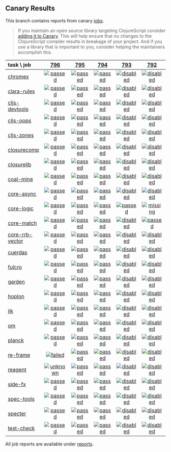 ## Canary Results

This branch contains reports from canary [jobs](https://github.com/cljs-oss/canary/tree/jobs).

> If you maintain an open source library targeting ClojureScript consider [adding it to Canary](https://github.com/cljs-oss/canary/tree/master#how-to-participate). This will help ensure that no changes to the ClojureScript compiler results in breakage of your project. And if you use a library that is important to you, consider helping the maintainers accomplish this.

[//]: # (begin_overview_table)

| task \ job | <a href="reports/2019/01/29/job-000796-1.10.512-950032d" title="job #796 finished on 2019-01-29">796</a> | <a href="reports/2019/01/28/job-000795-1.10.512-950032d" title="job #795 finished on 2019-01-28">795</a> | <a href="reports/2019/01/27/job-000794-1.10.512-950032d" title="job #794 finished on 2019-01-27">794</a> | <a href="reports/2019/01/27/job-000793-1.10.512-950032d" title="job #793 finished on 2019-01-27">793</a> | <a href="reports/2019/01/27/job-000792-1.10.512-950032d" title="job #792 finished on 2019-01-27">792</a> | <a href="reports/2019/01/26/job-000791-1.10.512-950032d" title="job #791 finished on 2019-01-26">791</a> | <a href="reports/2019/01/26/job-000790-1.10.512-950032d" title="job #790 finished on 2019-01-26">790</a> | <a href="reports/2019/01/26/job-000789-1.10.512-950032d" title="job #789 finished on 2019-01-26">789</a> | <a href="reports/2019/01/25/job-000788-1.10.512-950032d" title="job #788 finished on 2019-01-25">788</a> | <a href="reports/2019/01/25/job-000783-1.10.507-4d54c04" title="job #783 finished on 2019-01-25">783</a> |
| :--- | :---: | :---: | :---: | :---: | :---: | :---: | :---: | :---: | :---: | :---: |
| [chromex](https://github.com/binaryage/chromex) | <a href="reports/2019/01/29/job-000796-1.10.512-950032d#-chromex"><img title="passed" src="http://box.binaryage.com/s-passed.svg"><a> | <a href="reports/2019/01/28/job-000795-1.10.512-950032d#-chromex"><img title="passed" src="http://box.binaryage.com/s-passed.svg"><a> | <a href="reports/2019/01/27/job-000794-1.10.512-950032d#-chromex"><img title="passed" src="http://box.binaryage.com/s-passed.svg"><a> | <a href="reports/2019/01/27/job-000793-1.10.512-950032d#-chromex"><img title="disabled" src="http://box.binaryage.com/s-disabled.svg"><a> | <a href="reports/2019/01/27/job-000792-1.10.512-950032d#-chromex"><img title="disabled" src="http://box.binaryage.com/s-disabled.svg"><a> | <a href="reports/2019/01/26/job-000791-1.10.512-950032d#-chromex"><img title="disabled" src="http://box.binaryage.com/s-disabled.svg"><a> | <a href="reports/2019/01/26/job-000790-1.10.512-950032d#-chromex"><img title="passed" src="http://box.binaryage.com/s-passed.svg"><a> | <a href="reports/2019/01/26/job-000789-1.10.512-950032d#-chromex"><img title="passed" src="http://box.binaryage.com/s-passed.svg"><a> | <a href="reports/2019/01/25/job-000788-1.10.512-950032d#-chromex"><img title="passed" src="http://box.binaryage.com/s-passed.svg"><a> | <a href="reports/2019/01/25/job-000783-1.10.507-4d54c04#-chromex"><img title="passed" src="http://box.binaryage.com/s-passed.svg"><a> |
| [clara-rules](https://github.com/cerner/clara-rules) | <a href="reports/2019/01/29/job-000796-1.10.512-950032d#-clara-rules"><img title="passed" src="http://box.binaryage.com/s-passed.svg"><a> | <a href="reports/2019/01/28/job-000795-1.10.512-950032d#-clara-rules"><img title="passed" src="http://box.binaryage.com/s-passed.svg"><a> | <a href="reports/2019/01/27/job-000794-1.10.512-950032d#-clara-rules"><img title="passed" src="http://box.binaryage.com/s-passed.svg"><a> | <a href="reports/2019/01/27/job-000793-1.10.512-950032d#-clara-rules"><img title="disabled" src="http://box.binaryage.com/s-disabled.svg"><a> | <a href="reports/2019/01/27/job-000792-1.10.512-950032d#-clara-rules"><img title="disabled" src="http://box.binaryage.com/s-disabled.svg"><a> | <a href="reports/2019/01/26/job-000791-1.10.512-950032d#-clara-rules"><img title="disabled" src="http://box.binaryage.com/s-disabled.svg"><a> | <a href="reports/2019/01/26/job-000790-1.10.512-950032d#-clara-rules"><img title="passed" src="http://box.binaryage.com/s-passed.svg"><a> | <a href="reports/2019/01/26/job-000789-1.10.512-950032d#-clara-rules"><img title="passed" src="http://box.binaryage.com/s-passed.svg"><a> | <a href="reports/2019/01/25/job-000788-1.10.512-950032d#-clara-rules"><img title="passed" src="http://box.binaryage.com/s-passed.svg"><a> | <a href="reports/2019/01/25/job-000783-1.10.507-4d54c04#-clara-rules"><img title="passed" src="http://box.binaryage.com/s-passed.svg"><a> |
| [cljs-devtools](https://github.com/binaryage/cljs-devtools) | <a href="reports/2019/01/29/job-000796-1.10.512-950032d#-cljs-devtools"><img title="passed" src="http://box.binaryage.com/s-passed.svg"><a> | <a href="reports/2019/01/28/job-000795-1.10.512-950032d#-cljs-devtools"><img title="passed" src="http://box.binaryage.com/s-passed.svg"><a> | <a href="reports/2019/01/27/job-000794-1.10.512-950032d#-cljs-devtools"><img title="passed" src="http://box.binaryage.com/s-passed.svg"><a> | <a href="reports/2019/01/27/job-000793-1.10.512-950032d#-cljs-devtools"><img title="disabled" src="http://box.binaryage.com/s-disabled.svg"><a> | <a href="reports/2019/01/27/job-000792-1.10.512-950032d#-cljs-devtools"><img title="disabled" src="http://box.binaryage.com/s-disabled.svg"><a> | <a href="reports/2019/01/26/job-000791-1.10.512-950032d#-cljs-devtools"><img title="disabled" src="http://box.binaryage.com/s-disabled.svg"><a> | <a href="reports/2019/01/26/job-000790-1.10.512-950032d#-cljs-devtools"><img title="passed" src="http://box.binaryage.com/s-passed.svg"><a> | <a href="reports/2019/01/26/job-000789-1.10.512-950032d#-cljs-devtools"><img title="passed" src="http://box.binaryage.com/s-passed.svg"><a> | <a href="reports/2019/01/25/job-000788-1.10.512-950032d#-cljs-devtools"><img title="passed" src="http://box.binaryage.com/s-passed.svg"><a> | <a href="reports/2019/01/25/job-000783-1.10.507-4d54c04#-cljs-devtools"><img title="passed" src="http://box.binaryage.com/s-passed.svg"><a> |
| [cljs-oops](https://github.com/binaryage/cljs-oops) | <a href="reports/2019/01/29/job-000796-1.10.512-950032d#-cljs-oops"><img title="passed" src="http://box.binaryage.com/s-passed.svg"><a> | <a href="reports/2019/01/28/job-000795-1.10.512-950032d#-cljs-oops"><img title="passed" src="http://box.binaryage.com/s-passed.svg"><a> | <a href="reports/2019/01/27/job-000794-1.10.512-950032d#-cljs-oops"><img title="passed" src="http://box.binaryage.com/s-passed.svg"><a> | <a href="reports/2019/01/27/job-000793-1.10.512-950032d#-cljs-oops"><img title="disabled" src="http://box.binaryage.com/s-disabled.svg"><a> | <a href="reports/2019/01/27/job-000792-1.10.512-950032d#-cljs-oops"><img title="disabled" src="http://box.binaryage.com/s-disabled.svg"><a> | <a href="reports/2019/01/26/job-000791-1.10.512-950032d#-cljs-oops"><img title="disabled" src="http://box.binaryage.com/s-disabled.svg"><a> | <a href="reports/2019/01/26/job-000790-1.10.512-950032d#-cljs-oops"><img title="passed" src="http://box.binaryage.com/s-passed.svg"><a> | <a href="reports/2019/01/26/job-000789-1.10.512-950032d#-cljs-oops"><img title="passed" src="http://box.binaryage.com/s-passed.svg"><a> | <a href="reports/2019/01/25/job-000788-1.10.512-950032d#-cljs-oops"><img title="passed" src="http://box.binaryage.com/s-passed.svg"><a> | <a href="reports/2019/01/25/job-000783-1.10.507-4d54c04#-cljs-oops"><img title="passed" src="http://box.binaryage.com/s-passed.svg"><a> |
| [cljs-zones](https://github.com/binaryage/cljs-zones) | <a href="reports/2019/01/29/job-000796-1.10.512-950032d#-cljs-zones"><img title="passed" src="http://box.binaryage.com/s-passed.svg"><a> | <a href="reports/2019/01/28/job-000795-1.10.512-950032d#-cljs-zones"><img title="passed" src="http://box.binaryage.com/s-passed.svg"><a> | <a href="reports/2019/01/27/job-000794-1.10.512-950032d#-cljs-zones"><img title="passed" src="http://box.binaryage.com/s-passed.svg"><a> | <a href="reports/2019/01/27/job-000793-1.10.512-950032d#-cljs-zones"><img title="disabled" src="http://box.binaryage.com/s-disabled.svg"><a> | <a href="reports/2019/01/27/job-000792-1.10.512-950032d#-cljs-zones"><img title="disabled" src="http://box.binaryage.com/s-disabled.svg"><a> | <a href="reports/2019/01/26/job-000791-1.10.512-950032d#-cljs-zones"><img title="disabled" src="http://box.binaryage.com/s-disabled.svg"><a> | <a href="reports/2019/01/26/job-000790-1.10.512-950032d#-cljs-zones"><img title="passed" src="http://box.binaryage.com/s-passed.svg"><a> | <a href="reports/2019/01/26/job-000789-1.10.512-950032d#-cljs-zones"><img title="passed" src="http://box.binaryage.com/s-passed.svg"><a> | <a href="reports/2019/01/25/job-000788-1.10.512-950032d#-cljs-zones"><img title="passed" src="http://box.binaryage.com/s-passed.svg"><a> | <a href="reports/2019/01/25/job-000783-1.10.507-4d54c04#-cljs-zones"><img title="passed" src="http://box.binaryage.com/s-passed.svg"><a> |
| [closurecomp](https://github.com/mfikes/closurecomp) | <a href="reports/2019/01/29/job-000796-1.10.512-950032d#-closurecomp"><img title="passed" src="http://box.binaryage.com/s-passed.svg"><a> | <a href="reports/2019/01/28/job-000795-1.10.512-950032d#-closurecomp"><img title="passed" src="http://box.binaryage.com/s-passed.svg"><a> | <a href="reports/2019/01/27/job-000794-1.10.512-950032d#-closurecomp"><img title="passed" src="http://box.binaryage.com/s-passed.svg"><a> | <a href="reports/2019/01/27/job-000793-1.10.512-950032d#-closurecomp"><img title="disabled" src="http://box.binaryage.com/s-disabled.svg"><a> | <a href="reports/2019/01/27/job-000792-1.10.512-950032d#-closurecomp"><img title="disabled" src="http://box.binaryage.com/s-disabled.svg"><a> | <a href="reports/2019/01/26/job-000791-1.10.512-950032d#-closurecomp"><img title="disabled" src="http://box.binaryage.com/s-disabled.svg"><a> | <a href="reports/2019/01/26/job-000790-1.10.512-950032d#-closurecomp"><img title="passed" src="http://box.binaryage.com/s-passed.svg"><a> | <a href="reports/2019/01/26/job-000789-1.10.512-950032d#-closurecomp"><img title="unknown" src="http://box.binaryage.com/s-unknown.svg"><a> | <a href="reports/2019/01/25/job-000788-1.10.512-950032d#-closurecomp"><img title="passed" src="http://box.binaryage.com/s-passed.svg"><a> | <a href="reports/2019/01/25/job-000783-1.10.507-4d54c04#-closurecomp"><img title="passed" src="http://box.binaryage.com/s-passed.svg"><a> |
| [closurelib](https://github.com/mfikes/closurelib) | <a href="reports/2019/01/29/job-000796-1.10.512-950032d#-closurelib"><img title="passed" src="http://box.binaryage.com/s-passed.svg"><a> | <a href="reports/2019/01/28/job-000795-1.10.512-950032d#-closurelib"><img title="passed" src="http://box.binaryage.com/s-passed.svg"><a> | <a href="reports/2019/01/27/job-000794-1.10.512-950032d#-closurelib"><img title="passed" src="http://box.binaryage.com/s-passed.svg"><a> | <a href="reports/2019/01/27/job-000793-1.10.512-950032d#-closurelib"><img title="disabled" src="http://box.binaryage.com/s-disabled.svg"><a> | <a href="reports/2019/01/27/job-000792-1.10.512-950032d#-closurelib"><img title="disabled" src="http://box.binaryage.com/s-disabled.svg"><a> | <a href="reports/2019/01/26/job-000791-1.10.512-950032d#-closurelib"><img title="disabled" src="http://box.binaryage.com/s-disabled.svg"><a> | <a href="reports/2019/01/26/job-000790-1.10.512-950032d#-closurelib"><img title="passed" src="http://box.binaryage.com/s-passed.svg"><a> | <a href="reports/2019/01/26/job-000789-1.10.512-950032d#-closurelib"><img title="passed" src="http://box.binaryage.com/s-passed.svg"><a> | <a href="reports/2019/01/25/job-000788-1.10.512-950032d#-closurelib"><img title="passed" src="http://box.binaryage.com/s-passed.svg"><a> | <a href="reports/2019/01/25/job-000783-1.10.507-4d54c04#-closurelib"><img title="passed" src="http://box.binaryage.com/s-passed.svg"><a> |
| [coal-mine](https://github.com/mfikes/coal-mine) | <a href="reports/2019/01/29/job-000796-1.10.512-950032d#-coal-mine"><img title="passed" src="http://box.binaryage.com/s-passed.svg"><a> | <a href="reports/2019/01/28/job-000795-1.10.512-950032d#-coal-mine"><img title="passed" src="http://box.binaryage.com/s-passed.svg"><a> | <a href="reports/2019/01/27/job-000794-1.10.512-950032d#-coal-mine"><img title="passed" src="http://box.binaryage.com/s-passed.svg"><a> | <a href="reports/2019/01/27/job-000793-1.10.512-950032d#-coal-mine"><img title="disabled" src="http://box.binaryage.com/s-disabled.svg"><a> | <a href="reports/2019/01/27/job-000792-1.10.512-950032d#-coal-mine"><img title="disabled" src="http://box.binaryage.com/s-disabled.svg"><a> | <a href="reports/2019/01/26/job-000791-1.10.512-950032d#-coal-mine"><img title="disabled" src="http://box.binaryage.com/s-disabled.svg"><a> | <a href="reports/2019/01/26/job-000790-1.10.512-950032d#-coal-mine"><img title="unknown" src="http://box.binaryage.com/s-unknown.svg"><a> | <a href="reports/2019/01/26/job-000789-1.10.512-950032d#-coal-mine"><img title="passed" src="http://box.binaryage.com/s-passed.svg"><a> | <a href="reports/2019/01/25/job-000788-1.10.512-950032d#-coal-mine"><img title="passed" src="http://box.binaryage.com/s-passed.svg"><a> | <a href="reports/2019/01/25/job-000783-1.10.507-4d54c04#-coal-mine"><img title="passed" src="http://box.binaryage.com/s-passed.svg"><a> |
| [core-async](https://github.com/clojure/core.async) | <a href="reports/2019/01/29/job-000796-1.10.512-950032d#-core-async"><img title="passed" src="http://box.binaryage.com/s-passed.svg"><a> | <a href="reports/2019/01/28/job-000795-1.10.512-950032d#-core-async"><img title="passed" src="http://box.binaryage.com/s-passed.svg"><a> | <a href="reports/2019/01/27/job-000794-1.10.512-950032d#-core-async"><img title="passed" src="http://box.binaryage.com/s-passed.svg"><a> | <a href="reports/2019/01/27/job-000793-1.10.512-950032d#-core-async"><img title="disabled" src="http://box.binaryage.com/s-disabled.svg"><a> | <a href="reports/2019/01/27/job-000792-1.10.512-950032d#-core-async"><img title="disabled" src="http://box.binaryage.com/s-disabled.svg"><a> | <a href="reports/2019/01/26/job-000791-1.10.512-950032d#-core-async"><img title="disabled" src="http://box.binaryage.com/s-disabled.svg"><a> | <a href="reports/2019/01/26/job-000790-1.10.512-950032d#-core-async"><img title="passed" src="http://box.binaryage.com/s-passed.svg"><a> | <a href="reports/2019/01/26/job-000789-1.10.512-950032d#-core-async"><img title="missing" src="http://box.binaryage.com/s-missing.svg"><a> | <a href="reports/2019/01/25/job-000788-1.10.512-950032d#-core-async"><img title="missing" src="http://box.binaryage.com/s-missing.svg"><a> | <a href="reports/2019/01/25/job-000783-1.10.507-4d54c04#-core-async"><img title="missing" src="http://box.binaryage.com/s-missing.svg"><a> |
| [core-logic](https://github.com/clojure/core.logic) | <a href="reports/2019/01/29/job-000796-1.10.512-950032d#-core-logic"><img title="passed" src="http://box.binaryage.com/s-passed.svg"><a> | <a href="reports/2019/01/28/job-000795-1.10.512-950032d#-core-logic"><img title="passed" src="http://box.binaryage.com/s-passed.svg"><a> | <a href="reports/2019/01/27/job-000794-1.10.512-950032d#-core-logic"><img title="passed" src="http://box.binaryage.com/s-passed.svg"><a> | <a href="reports/2019/01/27/job-000793-1.10.512-950032d#-core-logic"><img title="passed" src="http://box.binaryage.com/s-passed.svg"><a> | <a href="reports/2019/01/27/job-000792-1.10.512-950032d#-core-logic"><img title="missing" src="http://box.binaryage.com/s-missing.svg"><a> | <a href="reports/2019/01/26/job-000791-1.10.512-950032d#-core-logic"><img title="missing" src="http://box.binaryage.com/s-missing.svg"><a> | <a href="reports/2019/01/26/job-000790-1.10.512-950032d#-core-logic"><img title="missing" src="http://box.binaryage.com/s-missing.svg"><a> | <a href="reports/2019/01/26/job-000789-1.10.512-950032d#-core-logic"><img title="missing" src="http://box.binaryage.com/s-missing.svg"><a> | <a href="reports/2019/01/25/job-000788-1.10.512-950032d#-core-logic"><img title="missing" src="http://box.binaryage.com/s-missing.svg"><a> | <a href="reports/2019/01/25/job-000783-1.10.507-4d54c04#-core-logic"><img title="missing" src="http://box.binaryage.com/s-missing.svg"><a> |
| [core-match](https://github.com/clojure/core.match) | <a href="reports/2019/01/29/job-000796-1.10.512-950032d#-core-match"><img title="passed" src="http://box.binaryage.com/s-passed.svg"><a> | <a href="reports/2019/01/28/job-000795-1.10.512-950032d#-core-match"><img title="passed" src="http://box.binaryage.com/s-passed.svg"><a> | <a href="reports/2019/01/27/job-000794-1.10.512-950032d#-core-match"><img title="passed" src="http://box.binaryage.com/s-passed.svg"><a> | <a href="reports/2019/01/27/job-000793-1.10.512-950032d#-core-match"><img title="disabled" src="http://box.binaryage.com/s-disabled.svg"><a> | <a href="reports/2019/01/27/job-000792-1.10.512-950032d#-core-match"><img title="passed" src="http://box.binaryage.com/s-passed.svg"><a> | <a href="reports/2019/01/26/job-000791-1.10.512-950032d#-core-match"><img title="missing" src="http://box.binaryage.com/s-missing.svg"><a> | <a href="reports/2019/01/26/job-000790-1.10.512-950032d#-core-match"><img title="missing" src="http://box.binaryage.com/s-missing.svg"><a> | <a href="reports/2019/01/26/job-000789-1.10.512-950032d#-core-match"><img title="missing" src="http://box.binaryage.com/s-missing.svg"><a> | <a href="reports/2019/01/25/job-000788-1.10.512-950032d#-core-match"><img title="missing" src="http://box.binaryage.com/s-missing.svg"><a> | <a href="reports/2019/01/25/job-000783-1.10.507-4d54c04#-core-match"><img title="missing" src="http://box.binaryage.com/s-missing.svg"><a> |
| [core-rrb-vector](https://github.com/clojure/core.rrb-vector) | <a href="reports/2019/01/29/job-000796-1.10.512-950032d#-core-rrb-vector"><img title="passed" src="http://box.binaryage.com/s-passed.svg"><a> | <a href="reports/2019/01/28/job-000795-1.10.512-950032d#-core-rrb-vector"><img title="passed" src="http://box.binaryage.com/s-passed.svg"><a> | <a href="reports/2019/01/27/job-000794-1.10.512-950032d#-core-rrb-vector"><img title="passed" src="http://box.binaryage.com/s-passed.svg"><a> | <a href="reports/2019/01/27/job-000793-1.10.512-950032d#-core-rrb-vector"><img title="disabled" src="http://box.binaryage.com/s-disabled.svg"><a> | <a href="reports/2019/01/27/job-000792-1.10.512-950032d#-core-rrb-vector"><img title="disabled" src="http://box.binaryage.com/s-disabled.svg"><a> | <a href="reports/2019/01/26/job-000791-1.10.512-950032d#-core-rrb-vector"><img title="passed" src="http://box.binaryage.com/s-passed.svg"><a> | <a href="reports/2019/01/26/job-000790-1.10.512-950032d#-core-rrb-vector"><img title="missing" src="http://box.binaryage.com/s-missing.svg"><a> | <a href="reports/2019/01/26/job-000789-1.10.512-950032d#-core-rrb-vector"><img title="missing" src="http://box.binaryage.com/s-missing.svg"><a> | <a href="reports/2019/01/25/job-000788-1.10.512-950032d#-core-rrb-vector"><img title="missing" src="http://box.binaryage.com/s-missing.svg"><a> | <a href="reports/2019/01/25/job-000783-1.10.507-4d54c04#-core-rrb-vector"><img title="missing" src="http://box.binaryage.com/s-missing.svg"><a> |
| [cuerdas](https://github.com/funcool/cuerdas) | <a href="reports/2019/01/29/job-000796-1.10.512-950032d#-cuerdas"><img title="passed" src="http://box.binaryage.com/s-passed.svg"><a> | <a href="reports/2019/01/28/job-000795-1.10.512-950032d#-cuerdas"><img title="passed" src="http://box.binaryage.com/s-passed.svg"><a> | <a href="reports/2019/01/27/job-000794-1.10.512-950032d#-cuerdas"><img title="passed" src="http://box.binaryage.com/s-passed.svg"><a> | <a href="reports/2019/01/27/job-000793-1.10.512-950032d#-cuerdas"><img title="disabled" src="http://box.binaryage.com/s-disabled.svg"><a> | <a href="reports/2019/01/27/job-000792-1.10.512-950032d#-cuerdas"><img title="disabled" src="http://box.binaryage.com/s-disabled.svg"><a> | <a href="reports/2019/01/26/job-000791-1.10.512-950032d#-cuerdas"><img title="disabled" src="http://box.binaryage.com/s-disabled.svg"><a> | <a href="reports/2019/01/26/job-000790-1.10.512-950032d#-cuerdas"><img title="passed" src="http://box.binaryage.com/s-passed.svg"><a> | <a href="reports/2019/01/26/job-000789-1.10.512-950032d#-cuerdas"><img title="passed" src="http://box.binaryage.com/s-passed.svg"><a> | <a href="reports/2019/01/25/job-000788-1.10.512-950032d#-cuerdas"><img title="passed" src="http://box.binaryage.com/s-passed.svg"><a> | <a href="reports/2019/01/25/job-000783-1.10.507-4d54c04#-cuerdas"><img title="passed" src="http://box.binaryage.com/s-passed.svg"><a> |
| [fulcro](https://github.com/fulcrologic/fulcro) | <a href="reports/2019/01/29/job-000796-1.10.512-950032d#-fulcro"><img title="passed" src="http://box.binaryage.com/s-passed.svg"><a> | <a href="reports/2019/01/28/job-000795-1.10.512-950032d#-fulcro"><img title="passed" src="http://box.binaryage.com/s-passed.svg"><a> | <a href="reports/2019/01/27/job-000794-1.10.512-950032d#-fulcro"><img title="passed" src="http://box.binaryage.com/s-passed.svg"><a> | <a href="reports/2019/01/27/job-000793-1.10.512-950032d#-fulcro"><img title="disabled" src="http://box.binaryage.com/s-disabled.svg"><a> | <a href="reports/2019/01/27/job-000792-1.10.512-950032d#-fulcro"><img title="disabled" src="http://box.binaryage.com/s-disabled.svg"><a> | <a href="reports/2019/01/26/job-000791-1.10.512-950032d#-fulcro"><img title="disabled" src="http://box.binaryage.com/s-disabled.svg"><a> | <a href="reports/2019/01/26/job-000790-1.10.512-950032d#-fulcro"><img title="passed" src="http://box.binaryage.com/s-passed.svg"><a> | <a href="reports/2019/01/26/job-000789-1.10.512-950032d#-fulcro"><img title="passed" src="http://box.binaryage.com/s-passed.svg"><a> | <a href="reports/2019/01/25/job-000788-1.10.512-950032d#-fulcro"><img title="passed" src="http://box.binaryage.com/s-passed.svg"><a> | <a href="reports/2019/01/25/job-000783-1.10.507-4d54c04#-fulcro"><img title="passed" src="http://box.binaryage.com/s-passed.svg"><a> |
| [garden](https://github.com/noprompt/garden) | <a href="reports/2019/01/29/job-000796-1.10.512-950032d#-garden"><img title="passed" src="http://box.binaryage.com/s-passed.svg"><a> | <a href="reports/2019/01/28/job-000795-1.10.512-950032d#-garden"><img title="passed" src="http://box.binaryage.com/s-passed.svg"><a> | <a href="reports/2019/01/27/job-000794-1.10.512-950032d#-garden"><img title="passed" src="http://box.binaryage.com/s-passed.svg"><a> | <a href="reports/2019/01/27/job-000793-1.10.512-950032d#-garden"><img title="disabled" src="http://box.binaryage.com/s-disabled.svg"><a> | <a href="reports/2019/01/27/job-000792-1.10.512-950032d#-garden"><img title="disabled" src="http://box.binaryage.com/s-disabled.svg"><a> | <a href="reports/2019/01/26/job-000791-1.10.512-950032d#-garden"><img title="disabled" src="http://box.binaryage.com/s-disabled.svg"><a> | <a href="reports/2019/01/26/job-000790-1.10.512-950032d#-garden"><img title="passed" src="http://box.binaryage.com/s-passed.svg"><a> | <a href="reports/2019/01/26/job-000789-1.10.512-950032d#-garden"><img title="passed" src="http://box.binaryage.com/s-passed.svg"><a> | <a href="reports/2019/01/25/job-000788-1.10.512-950032d#-garden"><img title="passed" src="http://box.binaryage.com/s-passed.svg"><a> | <a href="reports/2019/01/25/job-000783-1.10.507-4d54c04#-garden"><img title="passed" src="http://box.binaryage.com/s-passed.svg"><a> |
| [hoplon](https://github.com/hoplon/hoplon) | <a href="reports/2019/01/29/job-000796-1.10.512-950032d#-hoplon"><img title="passed" src="http://box.binaryage.com/s-passed.svg"><a> | <a href="reports/2019/01/28/job-000795-1.10.512-950032d#-hoplon"><img title="passed" src="http://box.binaryage.com/s-passed.svg"><a> | <a href="reports/2019/01/27/job-000794-1.10.512-950032d#-hoplon"><img title="passed" src="http://box.binaryage.com/s-passed.svg"><a> | <a href="reports/2019/01/27/job-000793-1.10.512-950032d#-hoplon"><img title="disabled" src="http://box.binaryage.com/s-disabled.svg"><a> | <a href="reports/2019/01/27/job-000792-1.10.512-950032d#-hoplon"><img title="disabled" src="http://box.binaryage.com/s-disabled.svg"><a> | <a href="reports/2019/01/26/job-000791-1.10.512-950032d#-hoplon"><img title="disabled" src="http://box.binaryage.com/s-disabled.svg"><a> | <a href="reports/2019/01/26/job-000790-1.10.512-950032d#-hoplon"><img title="passed" src="http://box.binaryage.com/s-passed.svg"><a> | <a href="reports/2019/01/26/job-000789-1.10.512-950032d#-hoplon"><img title="passed" src="http://box.binaryage.com/s-passed.svg"><a> | <a href="reports/2019/01/25/job-000788-1.10.512-950032d#-hoplon"><img title="passed" src="http://box.binaryage.com/s-passed.svg"><a> | <a href="reports/2019/01/25/job-000783-1.10.507-4d54c04#-hoplon"><img title="passed" src="http://box.binaryage.com/s-passed.svg"><a> |
| [ilk](https://github.com/mfikes/ilk) | <a href="reports/2019/01/29/job-000796-1.10.512-950032d#-ilk"><img title="passed" src="http://box.binaryage.com/s-passed.svg"><a> | <a href="reports/2019/01/28/job-000795-1.10.512-950032d#-ilk"><img title="passed" src="http://box.binaryage.com/s-passed.svg"><a> | <a href="reports/2019/01/27/job-000794-1.10.512-950032d#-ilk"><img title="passed" src="http://box.binaryage.com/s-passed.svg"><a> | <a href="reports/2019/01/27/job-000793-1.10.512-950032d#-ilk"><img title="disabled" src="http://box.binaryage.com/s-disabled.svg"><a> | <a href="reports/2019/01/27/job-000792-1.10.512-950032d#-ilk"><img title="disabled" src="http://box.binaryage.com/s-disabled.svg"><a> | <a href="reports/2019/01/26/job-000791-1.10.512-950032d#-ilk"><img title="disabled" src="http://box.binaryage.com/s-disabled.svg"><a> | <a href="reports/2019/01/26/job-000790-1.10.512-950032d#-ilk"><img title="passed" src="http://box.binaryage.com/s-passed.svg"><a> | <a href="reports/2019/01/26/job-000789-1.10.512-950032d#-ilk"><img title="passed" src="http://box.binaryage.com/s-passed.svg"><a> | <a href="reports/2019/01/25/job-000788-1.10.512-950032d#-ilk"><img title="passed" src="http://box.binaryage.com/s-passed.svg"><a> | <a href="reports/2019/01/25/job-000783-1.10.507-4d54c04#-ilk"><img title="passed" src="http://box.binaryage.com/s-passed.svg"><a> |
| [om](https://github.com/omcljs/om) | <a href="reports/2019/01/29/job-000796-1.10.512-950032d#-om"><img title="passed" src="http://box.binaryage.com/s-passed.svg"><a> | <a href="reports/2019/01/28/job-000795-1.10.512-950032d#-om"><img title="passed" src="http://box.binaryage.com/s-passed.svg"><a> | <a href="reports/2019/01/27/job-000794-1.10.512-950032d#-om"><img title="passed" src="http://box.binaryage.com/s-passed.svg"><a> | <a href="reports/2019/01/27/job-000793-1.10.512-950032d#-om"><img title="disabled" src="http://box.binaryage.com/s-disabled.svg"><a> | <a href="reports/2019/01/27/job-000792-1.10.512-950032d#-om"><img title="disabled" src="http://box.binaryage.com/s-disabled.svg"><a> | <a href="reports/2019/01/26/job-000791-1.10.512-950032d#-om"><img title="disabled" src="http://box.binaryage.com/s-disabled.svg"><a> | <a href="reports/2019/01/26/job-000790-1.10.512-950032d#-om"><img title="passed" src="http://box.binaryage.com/s-passed.svg"><a> | <a href="reports/2019/01/26/job-000789-1.10.512-950032d#-om"><img title="passed" src="http://box.binaryage.com/s-passed.svg"><a> | <a href="reports/2019/01/25/job-000788-1.10.512-950032d#-om"><img title="passed" src="http://box.binaryage.com/s-passed.svg"><a> | <a href="reports/2019/01/25/job-000783-1.10.507-4d54c04#-om"><img title="passed" src="http://box.binaryage.com/s-passed.svg"><a> |
| [planck](https://github.com/planck-repl/planck) | <a href="reports/2019/01/29/job-000796-1.10.512-950032d#-planck"><img title="passed" src="http://box.binaryage.com/s-passed.svg"><a> | <a href="reports/2019/01/28/job-000795-1.10.512-950032d#-planck"><img title="passed" src="http://box.binaryage.com/s-passed.svg"><a> | <a href="reports/2019/01/27/job-000794-1.10.512-950032d#-planck"><img title="passed" src="http://box.binaryage.com/s-passed.svg"><a> | <a href="reports/2019/01/27/job-000793-1.10.512-950032d#-planck"><img title="disabled" src="http://box.binaryage.com/s-disabled.svg"><a> | <a href="reports/2019/01/27/job-000792-1.10.512-950032d#-planck"><img title="disabled" src="http://box.binaryage.com/s-disabled.svg"><a> | <a href="reports/2019/01/26/job-000791-1.10.512-950032d#-planck"><img title="disabled" src="http://box.binaryage.com/s-disabled.svg"><a> | <a href="reports/2019/01/26/job-000790-1.10.512-950032d#-planck"><img title="passed" src="http://box.binaryage.com/s-passed.svg"><a> | <a href="reports/2019/01/26/job-000789-1.10.512-950032d#-planck"><img title="passed" src="http://box.binaryage.com/s-passed.svg"><a> | <a href="reports/2019/01/25/job-000788-1.10.512-950032d#-planck"><img title="passed" src="http://box.binaryage.com/s-passed.svg"><a> | <a href="reports/2019/01/25/job-000783-1.10.507-4d54c04#-planck"><img title="passed" src="http://box.binaryage.com/s-passed.svg"><a> |
| [re-frame](https://github.com/Day8/re-frame) | <a href="reports/2019/01/29/job-000796-1.10.512-950032d#-re-frame"><img title="failed" src="http://box.binaryage.com/s-failed.svg"><a> | <a href="reports/2019/01/28/job-000795-1.10.512-950032d#-re-frame"><img title="passed" src="http://box.binaryage.com/s-passed.svg"><a> | <a href="reports/2019/01/27/job-000794-1.10.512-950032d#-re-frame"><img title="passed" src="http://box.binaryage.com/s-passed.svg"><a> | <a href="reports/2019/01/27/job-000793-1.10.512-950032d#-re-frame"><img title="disabled" src="http://box.binaryage.com/s-disabled.svg"><a> | <a href="reports/2019/01/27/job-000792-1.10.512-950032d#-re-frame"><img title="disabled" src="http://box.binaryage.com/s-disabled.svg"><a> | <a href="reports/2019/01/26/job-000791-1.10.512-950032d#-re-frame"><img title="disabled" src="http://box.binaryage.com/s-disabled.svg"><a> | <a href="reports/2019/01/26/job-000790-1.10.512-950032d#-re-frame"><img title="passed" src="http://box.binaryage.com/s-passed.svg"><a> | <a href="reports/2019/01/26/job-000789-1.10.512-950032d#-re-frame"><img title="failed" src="http://box.binaryage.com/s-failed.svg"><a> | <a href="reports/2019/01/25/job-000788-1.10.512-950032d#-re-frame"><img title="failed" src="http://box.binaryage.com/s-failed.svg"><a> | <a href="reports/2019/01/25/job-000783-1.10.507-4d54c04#-re-frame"><img title="failed" src="http://box.binaryage.com/s-failed.svg"><a> |
| [reagent](https://github.com/reagent-project/reagent) | <a href="reports/2019/01/29/job-000796-1.10.512-950032d#-reagent"><img title="unknown" src="http://box.binaryage.com/s-unknown.svg"><a> | <a href="reports/2019/01/28/job-000795-1.10.512-950032d#-reagent"><img title="passed" src="http://box.binaryage.com/s-passed.svg"><a> | <a href="reports/2019/01/27/job-000794-1.10.512-950032d#-reagent"><img title="passed" src="http://box.binaryage.com/s-passed.svg"><a> | <a href="reports/2019/01/27/job-000793-1.10.512-950032d#-reagent"><img title="disabled" src="http://box.binaryage.com/s-disabled.svg"><a> | <a href="reports/2019/01/27/job-000792-1.10.512-950032d#-reagent"><img title="disabled" src="http://box.binaryage.com/s-disabled.svg"><a> | <a href="reports/2019/01/26/job-000791-1.10.512-950032d#-reagent"><img title="disabled" src="http://box.binaryage.com/s-disabled.svg"><a> | <a href="reports/2019/01/26/job-000790-1.10.512-950032d#-reagent"><img title="passed" src="http://box.binaryage.com/s-passed.svg"><a> | <a href="reports/2019/01/26/job-000789-1.10.512-950032d#-reagent"><img title="passed" src="http://box.binaryage.com/s-passed.svg"><a> | <a href="reports/2019/01/25/job-000788-1.10.512-950032d#-reagent"><img title="passed" src="http://box.binaryage.com/s-passed.svg"><a> | <a href="reports/2019/01/25/job-000783-1.10.507-4d54c04#-reagent"><img title="passed" src="http://box.binaryage.com/s-passed.svg"><a> |
| [side-fx](https://github.com/cljsrn/side-fx) | <a href="reports/2019/01/29/job-000796-1.10.512-950032d#-side-fx"><img title="passed" src="http://box.binaryage.com/s-passed.svg"><a> | <a href="reports/2019/01/28/job-000795-1.10.512-950032d#-side-fx"><img title="passed" src="http://box.binaryage.com/s-passed.svg"><a> | <a href="reports/2019/01/27/job-000794-1.10.512-950032d#-side-fx"><img title="passed" src="http://box.binaryage.com/s-passed.svg"><a> | <a href="reports/2019/01/27/job-000793-1.10.512-950032d#-side-fx"><img title="disabled" src="http://box.binaryage.com/s-disabled.svg"><a> | <a href="reports/2019/01/27/job-000792-1.10.512-950032d#-side-fx"><img title="disabled" src="http://box.binaryage.com/s-disabled.svg"><a> | <a href="reports/2019/01/26/job-000791-1.10.512-950032d#-side-fx"><img title="disabled" src="http://box.binaryage.com/s-disabled.svg"><a> | <a href="reports/2019/01/26/job-000790-1.10.512-950032d#-side-fx"><img title="passed" src="http://box.binaryage.com/s-passed.svg"><a> | <a href="reports/2019/01/26/job-000789-1.10.512-950032d#-side-fx"><img title="passed" src="http://box.binaryage.com/s-passed.svg"><a> | <a href="reports/2019/01/25/job-000788-1.10.512-950032d#-side-fx"><img title="passed" src="http://box.binaryage.com/s-passed.svg"><a> | <a href="reports/2019/01/25/job-000783-1.10.507-4d54c04#-side-fx"><img title="passed" src="http://box.binaryage.com/s-passed.svg"><a> |
| [spec-tools](https://github.com/metosin/spec-tools) | <a href="reports/2019/01/29/job-000796-1.10.512-950032d#-spec-tools"><img title="passed" src="http://box.binaryage.com/s-passed.svg"><a> | <a href="reports/2019/01/28/job-000795-1.10.512-950032d#-spec-tools"><img title="passed" src="http://box.binaryage.com/s-passed.svg"><a> | <a href="reports/2019/01/27/job-000794-1.10.512-950032d#-spec-tools"><img title="passed" src="http://box.binaryage.com/s-passed.svg"><a> | <a href="reports/2019/01/27/job-000793-1.10.512-950032d#-spec-tools"><img title="disabled" src="http://box.binaryage.com/s-disabled.svg"><a> | <a href="reports/2019/01/27/job-000792-1.10.512-950032d#-spec-tools"><img title="disabled" src="http://box.binaryage.com/s-disabled.svg"><a> | <a href="reports/2019/01/26/job-000791-1.10.512-950032d#-spec-tools"><img title="disabled" src="http://box.binaryage.com/s-disabled.svg"><a> | <a href="reports/2019/01/26/job-000790-1.10.512-950032d#-spec-tools"><img title="passed" src="http://box.binaryage.com/s-passed.svg"><a> | <a href="reports/2019/01/26/job-000789-1.10.512-950032d#-spec-tools"><img title="passed" src="http://box.binaryage.com/s-passed.svg"><a> | <a href="reports/2019/01/25/job-000788-1.10.512-950032d#-spec-tools"><img title="passed" src="http://box.binaryage.com/s-passed.svg"><a> | <a href="reports/2019/01/25/job-000783-1.10.507-4d54c04#-spec-tools"><img title="passed" src="http://box.binaryage.com/s-passed.svg"><a> |
| [specter](https://github.com/nathanmarz/specter) | <a href="reports/2019/01/29/job-000796-1.10.512-950032d#-specter"><img title="passed" src="http://box.binaryage.com/s-passed.svg"><a> | <a href="reports/2019/01/28/job-000795-1.10.512-950032d#-specter"><img title="passed" src="http://box.binaryage.com/s-passed.svg"><a> | <a href="reports/2019/01/27/job-000794-1.10.512-950032d#-specter"><img title="passed" src="http://box.binaryage.com/s-passed.svg"><a> | <a href="reports/2019/01/27/job-000793-1.10.512-950032d#-specter"><img title="disabled" src="http://box.binaryage.com/s-disabled.svg"><a> | <a href="reports/2019/01/27/job-000792-1.10.512-950032d#-specter"><img title="disabled" src="http://box.binaryage.com/s-disabled.svg"><a> | <a href="reports/2019/01/26/job-000791-1.10.512-950032d#-specter"><img title="disabled" src="http://box.binaryage.com/s-disabled.svg"><a> | <a href="reports/2019/01/26/job-000790-1.10.512-950032d#-specter"><img title="passed" src="http://box.binaryage.com/s-passed.svg"><a> | <a href="reports/2019/01/26/job-000789-1.10.512-950032d#-specter"><img title="passed" src="http://box.binaryage.com/s-passed.svg"><a> | <a href="reports/2019/01/25/job-000788-1.10.512-950032d#-specter"><img title="passed" src="http://box.binaryage.com/s-passed.svg"><a> | <a href="reports/2019/01/25/job-000783-1.10.507-4d54c04#-specter"><img title="passed" src="http://box.binaryage.com/s-passed.svg"><a> |
| [test-check](https://github.com/clojure/test.check) | <a href="reports/2019/01/29/job-000796-1.10.512-950032d#-test-check"><img title="passed" src="http://box.binaryage.com/s-passed.svg"><a> | <a href="reports/2019/01/28/job-000795-1.10.512-950032d#-test-check"><img title="passed" src="http://box.binaryage.com/s-passed.svg"><a> | <a href="reports/2019/01/27/job-000794-1.10.512-950032d#-test-check"><img title="passed" src="http://box.binaryage.com/s-passed.svg"><a> | <a href="reports/2019/01/27/job-000793-1.10.512-950032d#-test-check"><img title="disabled" src="http://box.binaryage.com/s-disabled.svg"><a> | <a href="reports/2019/01/27/job-000792-1.10.512-950032d#-test-check"><img title="disabled" src="http://box.binaryage.com/s-disabled.svg"><a> | <a href="reports/2019/01/26/job-000791-1.10.512-950032d#-test-check"><img title="disabled" src="http://box.binaryage.com/s-disabled.svg"><a> | <a href="reports/2019/01/26/job-000790-1.10.512-950032d#-test-check"><img title="passed" src="http://box.binaryage.com/s-passed.svg"><a> | <a href="reports/2019/01/26/job-000789-1.10.512-950032d#-test-check"><img title="passed" src="http://box.binaryage.com/s-passed.svg"><a> | <a href="reports/2019/01/25/job-000788-1.10.512-950032d#-test-check"><img title="passed" src="http://box.binaryage.com/s-passed.svg"><a> | <a href="reports/2019/01/25/job-000783-1.10.507-4d54c04#-test-check"><img title="passed" src="http://box.binaryage.com/s-passed.svg"><a> |

[//]: # (end_overview_table)

All job reports are available under [reports](reports).
